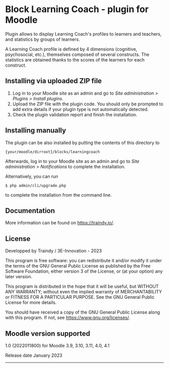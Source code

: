 # Block Learning Coach - plugin for Moodle #

Plugin allows to display Learning Coach's profiles to learners and teachers, and statistics by groups of learners.

A Learning Coach profile is defined by 4 dimensions (cognitive, psychosocial, etc.), themselves composed of several constructs. The statistics are obtained thanks to the scores of the learners for each construct.

## Installing via uploaded ZIP file ##

1. Log in to your Moodle site as an admin and go to _Site administration >
   Plugins > Install plugins_.
2. Upload the ZIP file with the plugin code. You should only be prompted to add
   extra details if your plugin type is not automatically detected.
3. Check the plugin validation report and finish the installation.

## Installing manually ##

The plugin can be also installed by putting the contents of this directory to

    {your/moodle/dirroot}/blocks/learningcoach

Afterwards, log in to your Moodle site as an admin and go to _Site administration >
Notifications_ to complete the installation.

Alternatively, you can run

    $ php admin/cli/upgrade.php

to complete the installation from the command line.

## Documentation ##

More information can be found on https://traindy.io/.

## License ##

Developped by Traindy / 3E-Innovation - 2023

This program is free software: you can redistribute it and/or modify it under
the terms of the GNU General Public License as published by the Free Software
Foundation, either version 3 of the License, or (at your option) any later
version.

This program is distributed in the hope that it will be useful, but WITHOUT ANY
WARRANTY; without even the implied warranty of MERCHANTABILITY or FITNESS FOR A
PARTICULAR PURPOSE.  See the GNU General Public License for more details.

You should have received a copy of the GNU General Public License along with
this program.  If not, see <https://www.gnu.org/licenses/>.

## Moodle version supported ##

1.0 (2022011800) for Moodle 3.9, 3.10, 3.11, 4.0, 4.1

Release date January 2023

----------------------------------------------------------------------